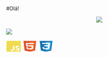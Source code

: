 #Olá!
<p align="center"
  <!-- Estatísticas -->
  <img
src="https://github-readme-stats.vercel.app/api?username=Emelytestes12&show_icons=true&theme=radical&cache_seconds=1"
height="165"/>

  <img
src="https://github-readme-stats.vercel.app/api/top-langs/?username=Emelytestes12&layout=compact&theme=radical&cache_seconds=1"
height="165"/>
</p>


<div style="display: inline-block;">
  <img align="center" alt="JavaScript" height="30" width="40" src="https://raw.githubusercontent.com/devicons/devicon/master/icons/javascript/javascript-plain.svg" />
  <img align="center" alt="HTML5" height="30" width="40" src="https://raw.githubusercontent.com/devicons/devicon/master/icons/html5/html5-original.svg" />
  <img align="center" alt="CSS3" height="30" width="40" src="https://raw.githubusercontent.com/devicons/devicon/master/icons/css3/css3-original.svg" />
</div>